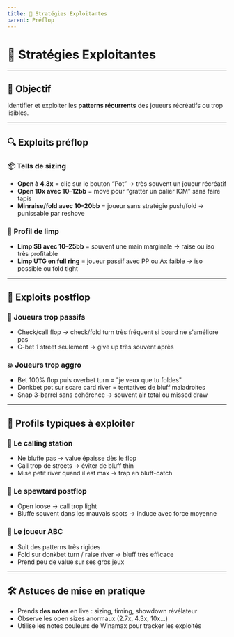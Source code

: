 ```yaml
---
title: 🎯 Stratégies Exploitantes
parent: Préflop
---
```


# 🎯 Stratégies Exploitantes

---

## 🧠 Objectif

Identifier et exploiter les **patterns récurrents** des joueurs récréatifs ou trop lisibles.

---

## 🔍 Exploits préflop

### 📦 Tells de sizing

- **Open à 4.3x** = clic sur le bouton “Pot” → très souvent un joueur récréatif
- **Open 10x avec 10–12bb** = move pour “gratter un palier ICM” sans faire tapis
- **Minraise/fold avec 10–20bb** = joueur sans stratégie push/fold → punissable par reshove

### 📌 Profil de limp

- **Limp SB avec 10–25bb** = souvent une main marginale → raise ou iso très profitable
- **Limp UTG en full ring** = joueur passif avec PP ou Ax faible → iso possible ou fold tight

---

## 🎯 Exploits postflop

### 🧊 Joueurs trop passifs

- Check/call flop → check/fold turn très fréquent si board ne s'améliore pas
- C-bet 1 street seulement → give up très souvent après

### 💥 Joueurs trop aggro

- Bet 100% flop puis overbet turn = "je veux que tu foldes"
- Donkbet pot sur scare card river = tentatives de bluff maladroites
- Snap 3-barrel sans cohérence → souvent air total ou missed draw

---

## 🧱 Profils typiques à exploiter

### 🧸 Le calling station
- Ne bluffe pas → value épaisse dès le flop
- Call trop de streets → éviter de bluff thin
- Mise petit river quand il est max → trap en bluff-catch

### 🎲 Le spewtard postflop
- Open loose → call trop light
- Bluffe souvent dans les mauvais spots → induce avec force moyenne

### 🤖 Le joueur ABC
- Suit des patterns très rigides
- Fold sur donkbet turn / raise river → bluff très efficace
- Prend peu de value sur ses gros jeux

---

## 🛠️ Astuces de mise en pratique

- Prends **des notes** en live : sizing, timing, showdown révélateur
- Observe les open sizes anormaux (2.7x, 4.3x, 10x…)
- Utilise les notes couleurs de Winamax pour tracker les exploités
